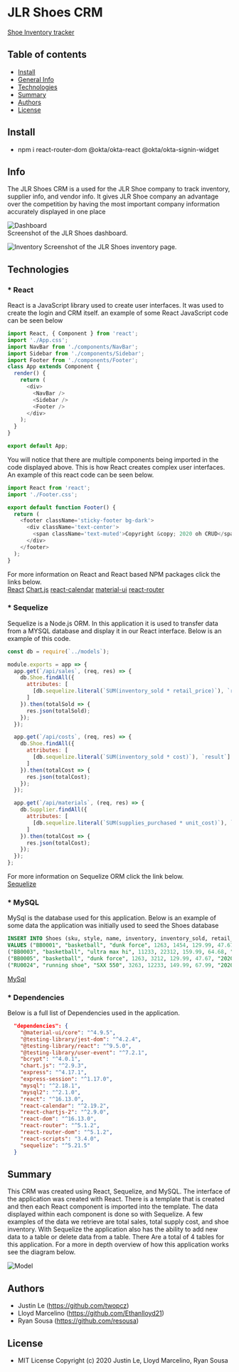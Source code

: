 # JLR Shoes CRM

[Shoe Inventory tracker](https://github.com/resousa/project-2)
## Table of contents
- [Install](#Install)
- [General Info](#Info)
- [Technologies](#Technologies)
- [Summary](#Summary)
- [Authors](#Authors)
- [License](#License)

## Install
- npm i react-router-dom @okta/okta-react @okta/okta-signin-widget

## Info
The JLR Shoes CRM is a used for the JLR Shoe company to track inventory, supplier info, and vendor info. It gives JLR Shoe company an advantage over the competition by having the most important company information accurately displayed in one place  

![Dashboard]()  
Screenshot of the JLR Shoes dashboard.

![Inventory]()
Screenshot of the JLR Shoes inventory page.

## Technologies
### * React
React is a JavaScript library used to create user interfaces. It was used to create the login and CRM itself. an example of some React JavaScript code can be seen below   
```javascript
import React, { Component } from 'react';
import './App.css';
import NavBar from './components/NavBar';
import Sidebar from './components/Sidebar';
import Footer from './components/Footer';
class App extends Component {
  render() {
    return (
      <div>
        <NavBar />
        <Sidebar />
        <Footer />
      </div>
    );
  }
}

export default App;
```
You will notice that there are multiple components being imported in the code displayed above. This is how React creates complex user interfaces. An example of this react code can be seen below.
```javascript
import React from 'react';
import './Footer.css';

export default function Footer() {
  return (
    <footer className='sticky-footer bg-dark'>
      <div className='text-center'>
        <span className='text-muted'>Copyright &copy; 2020 oh CRUD</span>
      </div>
    </footer>
  );
}

```
For more information on React and React based NPM packages click the links below.   
[React](https://reactjs.org/)
[Chart.js](https://www.chartjs.org/docs/latest/)
[react-calendar](https://www.npmjs.com/package/react-calendar)
[material-ui](https://www.npmjs.com/package/material-ui)
[react-router](https://reacttraining.com/react-router/)


### * Sequelize
Sequelize is a Node.js ORM. In this application it is used to transfer data from a MYSQL database and display it in our React interface. Below is an example of this code.
```javascript
const db = require(`../models`);

module.exports = app => {
  app.get(`/api/sales`, (req, res) => {
    db.Shoe.findAll({
      attributes: [
        [db.sequelize.literal(`SUM(inventory_sold * retail_price)`), `result`]
      ]
    }).then(totalSold => {
      res.json(totalSold);
    });
  });

  app.get(`/api/costs`, (req, res) => {
    db.Shoe.findAll({
      attributes: [
        [db.sequelize.literal(`SUM(inventory_sold * cost)`), `result`]
      ]
    }).then(totalCost => {
      res.json(totalCost);
    });
  });

  app.get(`/api/materials`, (req, res) => {
    db.Supplier.findAll({
      attributes: [
        [db.sequelize.literal(`SUM(supplies_purchased * unit_cost)`), `result`]
      ]
    }).then(totalCost => {
      res.json(totalCost);
    });
  });
};
```
For more information on Sequelize ORM click the link below.    
[Sequelize](https://sequelize.org/)  


### * MySQL 
MySql is the database used for this application. Below is an example of some data the application was initially used to seed the Shoes database
```sql
INSERT INTO Shoes (sku, style, name, inventory, inventory_sold, retail_price, cost, createdAt, UpdatedAt)
VALUES ("BB0001", "basketball", "dunk force", 1263, 1454, 129.99, 47.67, "2020-03-07 22:01:45.8040","2020-03-07 22:01:45.8040"), ("BB0002", "basketball", "hyper air", 263, 4552, 169.99, 77.46, "2020-03-07 22:01:45.8040","2020-03-07 22:01:45.8040"), 
("BB0003", "basketball", "ultra max hi", 11233, 22312, 159.99, 64.68, "2020-03-07 22:01:45.8040","2020-03-07 22:01:45.8040"), ("BB0004", "basketball", "ultra max lo", 15246, 21231, 109.99, 42.41, "2020-03-07 22:01:45.8040","2020-03-07 22:01:45.8040"), 
("BB0005", "basketball", "dunk force", 1263, 3212, 129.99, 47.67, "2020-03-07 22:01:45.8040","2020-03-07 22:01:45.8040"), ("BB0006", "basketball", "maxx force", 1263, 1123, 129.99, 47.67, "2020-03-07 22:01:45.8040","2020-03-07 22:01:45.8040"), 
("RU0024", "running shoe", "SXX 550", 3263, 12233, 149.99, 67.99, "2020-03-07 22:01:45.8040","2020-03-07 22:01:45.8040"), ("RU0008", "running shoe", "SXX 450", 23450, 34286, 129.99, 47.89, "2020-03-07 22:01:45.8040","2020-03-07 22:01:45.8040"),   
```
[MySql](https://www.mysql.com/)

### * Dependencies
Below is a full list of Dependencies used in the application.  
```json
  "dependencies": {
    "@material-ui/core": "^4.9.5",
    "@testing-library/jest-dom": "^4.2.4",
    "@testing-library/react": "^9.5.0",
    "@testing-library/user-event": "^7.2.1",
    "bcrypt": "^4.0.1",
    "chart.js": "^2.9.3",
    "express": "^4.17.1",
    "express-session": "^1.17.0",
    "mysql": "^2.18.1",
    "mysql2": "^2.1.0",
    "react": "^16.13.0",
    "react-calendar": "^2.19.2",
    "react-chartjs-2": "^2.9.0",
    "react-dom": "^16.13.0",
    "react-router": "^5.1.2",
    "react-router-dom": "^5.1.2",
    "react-scripts": "3.4.0",
    "sequelize": "^5.21.5"
  }
```

## Summary
This CRM was created using React, Sequelize, and MySQL. The interface of the application was created with React. There is a template that is created and then each React component is imported into the template. The data displayed within each component is done so with Sequelize. A few examples of the data we retrieve are total sales, total supply cost, and shoe inventory. With Sequelize the application also has the ability to add new data to a table or delete data from a table.  There Are a total of 4 tables for this application. For a more in depth overview of how this application works see the diagram below.

![Model](https://github.com/resousa/project-2/blob/dev/src/assets/images/Model.png?raw=true) 


## Authors
- Justin Le (https://github.com/twopcz)
- Lloyd Marcelino (https://github.com/Ethanlloyd21)
- Ryan Sousa (https://github.com/resousa)

## License

- MIT License Copyright (c) 2020 Justin Le, Lloyd Marcelino, Ryan Sousa
